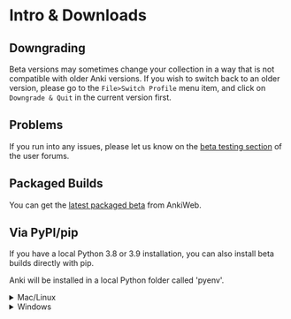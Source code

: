 # Intro & Downloads

## Downgrading

Beta versions may sometimes change your collection in a way that is not
compatible with older Anki versions. If you wish to switch back to an older
version, please go to the `File>Switch Profile` menu item, and click on
`Downgrade & Quit` in the current version first.

## Problems

If you run into any issues, please let us know on the [beta testing
section](https://forums.ankiweb.net/c/beta-testing/) of the user forums.

## Packaged Builds

You can get the [latest packaged beta](https://apps.ankiweb.net/downloads/beta/)
from AnkiWeb.

## Via PyPI/pip

If you have a local Python 3.8 or 3.9 installation, you can also install beta
builds directly with pip.

Anki will be installed in a local Python folder called 'pyenv'.

<details>
<summary>Mac/Linux</summary>

```
$ python3.8 -m venv pyenv
$ pyenv/bin/pip install --upgrade pip
$ pyenv/bin/pip install --upgrade --pre aqt
$ pyenv/bin/anki
```

Repeat the last step if you wish to start the same Anki version again.
Repeat the last two steps to update to the latest beta and start it.

</details>

<details>
<summary>Windows</summary>

```
c:\> python -m venv \pyenv
c:\> pyenv\scripts\pip install --upgrade pip
c:\> pyenv\scripts\pip install --upgrade --pre aqt
c:\> pyenv\scripts\anki
```

Repeat the last step if you wish to start the same Anki version again.
Repeat the last two steps to update to the latest beta and start it.

</details>
